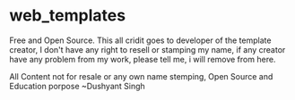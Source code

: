 # web_templates
Free and Open Source. This all cridit goes to developer of the template creator, 
I don't have any right to resell or stamping my name, if any creator have any problem from my work, please tell me, 
i will remove from here.

All Content not for resale or any own name stemping, 
Open Source and Education porpose
~Dushyant Singh
